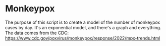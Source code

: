 # Monkeypox

The purpose of this script is to create a model of the number of monkeypox cases by day. It's an exponential model, and there's a graph and everything. The data comes from the CDC: <https://www.cdc.gov/poxvirus/monkeypox/response/2022/mpx-trends.html>
